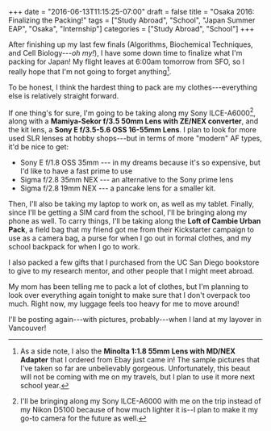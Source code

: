 +++
date = "2016-06-13T11:15:25-07:00"
draft = false
title = "Osaka 2016: Finalizing the Packing!"
tags = ["Study Abroad", "School", "Japan Summer EAP", "Osaka", "Internship"]
categories = ["Study Abroad", "School"]
+++

After finishing up my last few finals (Algorithms, Biochemical Techniques, and Cell Biology---*oh my!*), I have some down time to finalize what I'm packing for Japan! My flight leaves at 6:00am tomorrow from SFO, so I really hope that I'm not going to forget anything[^1]. 

To be honest, I think the hardest thing to pack are my clothes---everything else is relatively straight forward.

If one thing's for sure, I'm going to be taking along my Sony ILCE-A6000[^2], along with a **Mamiya-Sekor f/3.5 50mm Lens with ZE/NEX converter**, and the kit lens, a **Sony E f/3.5-5.6 OSS 16-55mm Lens**. I plan to look for more used SLR lenses at hobby shops---but in terms of more "modern" AF types, it'd be nice to get:

* Sony E f/1.8 OSS 35mm --- in my dreams because it's so expensive, but I'd like to have a fast prime to use
* Sigma f/2.8 35mm NEX --- an alternative to the Sony prime lens
* Sigma f/2.8 19mm NEX --- a pancake lens for a smaller kit.

Then, I'll also be taking my laptop to work on, as well as my tablet. Finally, since I'll be getting a SIM card from the school, I'll be bringing along my phone as well. To carry things, I'll be taking along the **Loft of Cambie Urban Pack**, a field bag that my friend got me from their Kickstarter campaign to use as a camera bag, a purse for when I go out in formal clothes, and my school backpack for when I go to work.

I also packed a few gifts that I purchased from the UC San Diego bookstore to give to my research mentor, and other people that I might meet abroad.

My mom has been telling me to pack a lot of clothes, but I'm planning to look over everything again tonight to make sure that I don't overpack too much. Right now, my luggage feels too heavy for me to move around!

I'll be posting again---with pictures, probably---when I land at my layover in Vancouver!

<!-- Footnote Break -->

[^1]: As a side note, I also the **Minolta 1:1.8 55mm Lens with MD/NEX Adapter** that I ordered from Ebay just came in! The sample pictures that I've taken so far are unbelievably gorgeous. Unfortunately, this beaut will not be coming with me on my travels, but I plan to use it more next school year.

[^2]: I'll be bringing along my Sony ILCE-A6000 with me on the trip instead of my Nikon D5100 because of how much lighter it is--I plan to make it my go-to camera for the future as well.